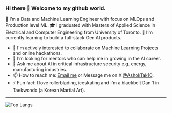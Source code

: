 ### Hi there 👋 Welcome to my github world.

<!--
**AshokTak/AshokTak** is a ✨ _special_ ✨ repository because its `README.md` (this file) appears on your GitHub profile.

Here are some ideas to get you started:
-->

 🔭 I’m a Data and Machine Learning Engineer with focus on MLOps and Production level ML. 
 🎓 I graduated with Masters of Applied Science in Electrical and Computer Engineering from University of Toronto. 
 🌱 I’m currently learning to build a full-stack Gen AI products.
 
- 👯 I'm actively interested to collaborate on Machine Learning Projects and online hackathons.
- 🤔 I’m looking for mentors who can help me in growing in the AI career.
- 💬 Ask me about AI in critical infrastructure security e.g. energy, manufacturing industries.
- 📫 How to reach me: [Email me](mailto:ashoktak95@gmail.com) or Message me on X [@AshokTak10](https://twitter.com/AshokTak10). 
- ⚡ Fun fact: I love rollerblading, iceskating and I'm a blackbelt Dan 1 in Taekwondo (a Korean Martial Art).

--------
![Top Langs](https://github-readme-stats.vercel.app/api/top-langs/?username=AshokTak&layout=compact)

<!--
![Ashok's github stats](https://github-readme-stats.vercel.app/api?username=AshokTak&show_icons=true&theme=light)
-->
